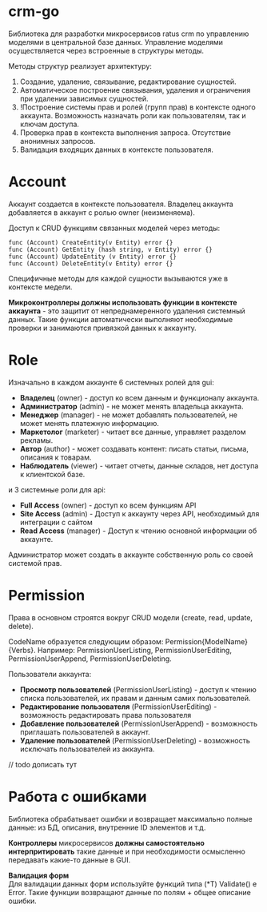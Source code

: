 # crm-go

Библиотека для разработки микросервисов ratus crm по управлению моделями в центральной базе данных.
Управление моделями осуществляется через встроенные в структуры методы.

Методы структур реализует архитектуру:
1. Создание, удаление, связывание, редактирование сущностей.
2. Автоматическое построение связывания, удаления и ограничения при удалении зависимых сущностей.
3. !Построение системы прав и ролей (групп прав) в контексте одного аккаунта. Возможность назначать роли как пользователям, так и ключам доступа.
4. Проверка прав в контекста выполнения запроса. Отсутствие анонимных запросов.
5. Валидация входящих данных в контексте пользователя.

# Account
Аккаунт создается в контексте пользователя. Владелец аккаунта добавляется в аккаунт с ролью owner (неизменяема).

Доступ к CRUD функциям связанных моделей через методы:
```golang
func (Account) CreateEntity(v Entity) error {}
func (Account) GetEntity (hash string, v Entity) error {}
func (Account) UpdateEntity (v Entity) error {}
func (Account) DeleteEntity(v Entity) error {}
```

Специфичные методы для каждой сущности вызываются уже в контексте медели.

**Микроконтроллеры должны использовать функции в контексте аккаунта** - это защитит от непреднамеренного удаления системный данных. Такие функции автоматически выполняют необходимые проверки и занимаются привязкой данных к аккаунту.


# Role
Изначально в каждом аккаунте 6 системных ролей для gui:
<ul>
  <li><strong>Владелец</strong> (owner) - доступ ко всем данным и функционалу аккаунта.</li>
  <li><strong>Администратор</strong> (admin) - не может менять владельца аккаунта.</li>
  <li><strong>Менеджер</strong> (manager) - не может добавлять пользователей, не может менять платежную информацию.</li>
  <li><strong>Маркетолог</strong> (marketer) - читает все данные, управляет разделом рекламы.</li>
  <li><strong>Автор</strong> (author) - может создавать контент: писать статьи, письма, описания к товарам.</li>
  <li><strong>Наблюдатель</strong> (viewer) - читает отчеты, данные складов, нет доступа к клиентской базе.</li>
</ul>

и 3 системные роли для api: 
<ul>
  <li><strong>Full Access</strong> (owner) - доступ ко всем функциям API</li>
  <li><strong>Site Access</strong> (admin) - Доступ к аккаунту через API, необходимый для интеграции с сайтом</li>
  <li><strong>Read Access</strong> (manager) - Доступ к чтению основной информации об аккаунте.</li>
</ul>

Администратор может создать в аккаунте собственную роль со своей системой прав.

# Permission
Права в основном строятся вокруг CRUD модели (create, read, update, delete).

CodeName образуется следующим образом: Permission{ModelName}{Verbs}. Например: PermissionUserListing, PermissionUserEditing, PermissionUserAppend, PermissionUserDeleting.

Пользователи аккаунта:
<ul>
  <li><strong>Просмотр пользователей</strong> (PermissionUserListing) - доступ к чтению списка пользователей, их правам и данным самих пользователей.</li>
  <li><strong>Редактирование пользователя</strong> (PermissionUserEditing) - возможность редактировать права пользователя</li>
  <li><strong>Добавление пользователей</strong> (PermissionUserAppend) - возможность приглашать пользователей в аккаунт.</li>
  <li><strong>Удаление пользователей</strong> (PermissionUserDeleting) - возможность исключать пользователей из аккаунта.</li>
  
</ul>

// todo дописать тут

# Работа с ошибками
Библиотека обрабатывает ошибки и возвращает максимально полные данные: из БД, описания, внутренние ID элементов и т.д.

**Контроллеры** микросервисов **должны самостоятельно интерпритировать** такие данные и при необходимости осмысленно передавать какие-то данные в GUI.

**Валидация форм**<br>
Для валидации данных форм используйте функций типа (*T) Validate<Verb>() e Error. Такие функции возвращают данные по полям + общее описание ошибки.
